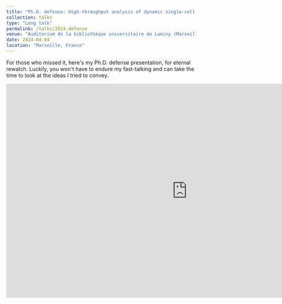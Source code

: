 ```yaml
---
title: "Ph.D. defense: High-throughput analysis of dynamic single-cell interactions images using multimodal optical microscopy"
collection: talks
type: "Long talk"
permalink: /talks/2024-defense
venue: "Auditorium de la bibliothèque universitaire de Luminy (Marseille), & Zoom"
date: 2024-04-04
location: "Marseille, France"
---
```


For those who missed it, here's my Ph.D. defense presentation, for eternal rewatch. Luckily, you won't have to endure my fast-talking and can take the time to look at the ideas I tried to convey. 

<iframe src="https://docs.google.com/presentation/d/1ZHGj19azb7L1XfTBG-sQEMBi7O6f6nnqVt-K8ogrokg/embed?start=false&loop=false&delayms=3000" frameborder="0" width="960" height="569" allowfullscreen="true" mozallowfullscreen="true" webkitallowfullscreen="true"></iframe>

